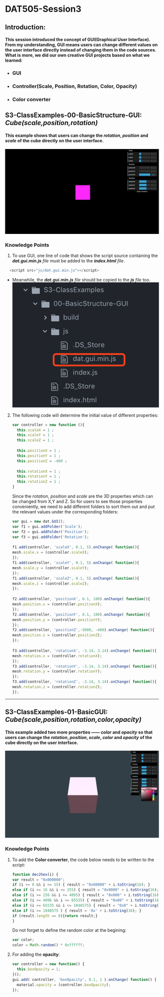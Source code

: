 # DAT505-Session3
## Introduction:
#### This session introduced the concept of GUI(Graphical User Interface). From my understanding, GUI means users can change different values on the user interface directly instead of changing them in the code sources. What is more, we did our own creative GUI projects based on what we learned:
  * ### GUI
  * ### Controller(Scale, Position, Rotation, Color, Opacity)
  * ### Color converter
## S3-ClassExamples-00-BasicStructure-GUI: *Cube(scale,position,rotation)*
#### This example shows that users can change the *rotation*, *position* and *scale* of the cube directly on the user interface.
![S3-ClassExamples-00-BasicStructure-GUI00](/Session3/(README)pictures/pic-0.png "S3-ClassExamples-00-BasicStructure-GUI00")
### Knowledge Points
  1. To use GUI, one line of code that shows the script source containing the _**dat.gui.min.js** file_ must be added to the _**index.html** file_.
  ```javascript
    <script src="js/dat.gui.min.js"></script>
  ```
  * Meanwhile, the _**dat.gui.min.js** file_ should be copied to the _**js** file_ too.
     ![S3-ClassExamples-00-BasicStructure-GUI01](/Session3/(README)pictures/pic-1.png "S3-ClassExamples-00-BasicStructure-GUI01")
  2. The following code will determine the initial value of different properties:
     ```javascript
     var controller = new function (){
       this.scaleX = 1 ;
       this.scaleY = 1 ;
       this.scaleZ = 1 ;

       this.positionX = 1 ;
       this.positionY = 1 ;
       this.positionZ = -400 ;

       this.rotationX = 1 ;
       this.rotationY = 1 ;
       this.rotationZ = 1 ;
     }
     ```
     Since the *rotation*, *position* and *scale* are the 3D properties which can be changed from X,Y and Z. So for users to see those properties conveniently, we need to add different folders to sort them out and put the relevant values under the corresponding folders:
     ```javascript
     var gui = new dat.GUI();
     var f1 = gui.addFolder('Scale');
     var f2 = gui.addFolder('Position');
     var f3 = gui.addFolder('Rotation');

     f1.add(controller, 'scaleX', 0.1, 5).onChange( function(){
     mesh.scale.x = (controller.scaleX);
     });
     f1.add(controller, 'scaleY', 0.1, 5).onChange( function(){
     mesh.scale.y = (controller.scaleY);
     });
     f1.add(controller, 'scaleZ', 0.1, 5).onChange( function(){
     mesh.scale.z = (controller.scaleZ);
     });

     f2.add(controller, 'positionX', 0.1, 100).onChange( function(){
     mesh.position.x = (controller.positionX);
     });
     f2.add(controller, 'positionY', 0.1, 100).onChange( function(){
     mesh.position.y = (controller.positionY);
     });
     f2.add(controller, 'positionZ',-5000, -400).onChange( function(){
     mesh.position.z = (controller.positionZ);
     });

     f3.add(controller, 'rotationX', -3.14, 3.14).onChange( function(){
     mesh.rotation.x = (controller.rotationX);
     });
     f3.add(controller, 'rotationY', -3.14, 3.14).onChange( function(){
     mesh.rotation.y = (controller.rotationY);
     });
     f3.add(controller, 'rotationZ', -3.14, 3.14).onChange( function(){
     mesh.rotation.z = (controller.rotationZ);
     });
     ```

**************************


## S3-ClassExamples-01-BasicGUI: *Cube(scale,position,rotation,color,opacity)*
#### This example added two more properties —— *color* and *opacity* so that users can change the *rotation*, *position*, *scale*, *color* and *opacity* of the cube directly on the user interface.
![S3-ClassExamples-01-BasicGUI00](/Session3/(README)pictures/pic-2.png "S3-ClassExamples-01-BasicGUI00")
### Knowledge Points
  1. To add the **Color converter**, the code below needs to be written to the script:
     ```javascript
     function dec2hex(i) {
     var result = "0x000000";
     if (i >= 0 && i <= 15) { result = "0x00000" + i.toString(16); }
     else if (i >= 16 && i <= 255) { result = "0x0000" + i.toString(16); }
     else if (i >= 256 && i <= 4095) { result = "0x000" + i.toString(16); }
     else if (i >= 4096 && i <= 65535) { result = "0x00" + i.toString(16); }
     else if (i >= 65535 && i <= 1048575) { result = "0x0" + i.toString(16); }
     else if (i >= 1048575 ) { result = '0x' + i.toString(16); }
     if (result.length == 8){return result;}
     }
     ```
     Do not forget to define the random color at the begining:
     ```javascript
     var color;
     color = Math.random() * 0xffffff;
     ```
  2. For adding the **opacity**:
     ```javascript
     var controller = new function() {
       this.boxOpacity = 1;
     }();
     gui.add( controller, 'boxOpacity', 0.1, 1 ).onChange( function() {
       material.opacity = (controller.boxOpacity);
     });
     ```
